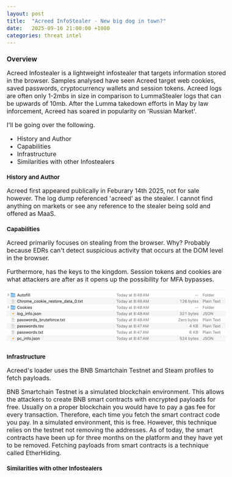 ```yaml
---
layout: post
title:  "Acreed InfoStealer - New big dog in town?"
date:   2025-09-16 21:00:00 +1000
categories: threat intel
---
```


<style>
  body { font-size: 16px; }
  body {font-family: 'Inter', sans-serif}
  h1 { font-size: 19px !important; }
  h2 { font-size: 17px !important; }
  h3 { font-size: 15px !important; }
</style>

## Overview

Acreed Infostealer is a lightweight infostealer that targets information stored in the browser. Samples analysed have seen Acreed target web cookies, saved passwords, cryptocurrency wallets and session tokens. Acreed logs are often only 1-2mbs in size in comparison to LummaStealer logs that can be upwards of 10mb. After the Lumma takedown efforts in May by law inforcement, Acreed has soared in popularity on 'Russian Market'. 

I'll be going over the following.
- History and Author
- Capabilities
- Infrastructure
- Similarities with other Infostealers

### History and Author

Acreed first appeared publically in Feburary 14th 2025, not for sale however. The log dump referenced 'acreed' as the stealer. I cannot find anything on markets or see any reference to the stealer being sold and offered as MaaS.

### Capabilities

Acreed primarily focuses on stealing from the browser. Why? Probably because EDRs can't detect suspicious activity that occurs at the DOM level in the browser. 

Furthermore, has the keys to the kingdom. Session tokens and cookies are what attackers are after as it opens up the possibility for MFA bypasses.

![alt text](/images/logs_acreed.PNG) 

### Infrastructure

Acreed's loader uses the BNB Smartchain Testnet and Steam profiles to fetch payloads.

BNB Smartchain Testnet is a simulated blockchain environment. This allows the attackers to create BNB smart contracts with encrypted payloads for free. Usually on a proper blockchain you would have to pay a gas fee for every transaction. Therefore, each time you fetch the smart contract code you pay. In a simulated environment, this is free. However, this technique relies on the testnet not removing the addresses. As of today, the smart contracts have been up for three months on the platform and they have yet to be removed. Fetching payloads from smart contracts is a technique called EtherHiding.


### Similarities with other Infostealers